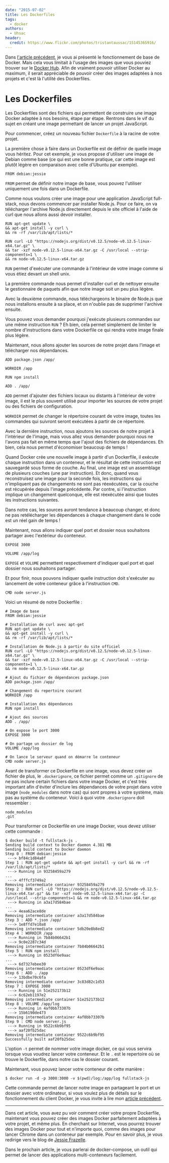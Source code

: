 ```yaml
---
date: "2015-07-02"
title: Les Dockerfiles
tags:
  - docker
authors:
  - Uhsac
header:
  credit: https://www.flickr.com/photos/tristantaussac/15145365916/
---
```


Dans [l'article précédent](/fr/articles/docker/), je vous ai
présenté le fonctionnement de base de Docker. Mais cela vous limitait à
l'usage des images que vous pouviez trouver sur le [Docker
Hub](https://registry.hub.docker.com/). Afin de vraiment pouvoir utiliser
Docker au maximum, il serait appréciable de pouvoir créer des images adaptées à
nos projets et c'est là l'utilité des Dockerfiles.

# Les Dockerfiles

Les Dockerfiles sont des fichiers qui permettent de construire une image Docker
adaptée à nos besoins, étape par étape. Rentrons dans le vif du sujet en créant
une image permettant de lancer un projet JavaScript.

Pour commencer, créez un nouveau fichier `Dockerfile` à la racine de votre
projet.

La première chose à faire dans un Dockerfile est de définir de quelle image
vous héritez. Pour cet exemple, je vous propose d'utiliser une image de Debian
comme base (ce qui est une bonne pratique, car cette image
est plutôt légère en comparaison avec celle d'Ubuntu par exemple).

```
FROM debian:jessie
```

`FROM` permet de définir notre image de base, vous pouvez l'utiliser uniquement
une fois dans un Dockerfile.

Comme nous voulons créer une image pour une application JavaScript full-stack,
nous devons commencer par installer Node.js. Pour ce faire, on va télécharger
l'archive Node.js directement depuis le site officiel à l'aide de curl que nous
allons aussi devoir installer.

```
RUN apt-get update \
&& apt-get install -y curl \
&& rm -rf /var/lib/apt/lists/*

RUN curl -LO "https://nodejs.org/dist/v0.12.5/node-v0.12.5-linux-x64.tar.gz" \
&& tar -xzf node-v0.12.5-linux-x64.tar.gz -C /usr/local --strip-components=1 \
&& rm node-v0.12.5-linux-x64.tar.gz
```

`RUN` permet d'exécuter une commande à l'intérieur de votre image comme si vous
étiez devant un shell unix.

La première commande nous permet d'installer curl et de nettoyer ensuite le
gestionnaire de paquets afin que notre image soit un peu plus légère.

Avec la deuxième commande, nous téléchargeons le binaire de Node.js que nous
installons ensuite à sa place, et on n'oublie pas de supprimer l'archive
ensuite.

Vous pouvez vous demander pourquoi j'exécute plusieurs commandes sur une même
instruction `RUN` ? Eh bien, cela permet simplement de limiter le nombre
d'instructions dans votre Dockerfile ce qui rendra votre image finale plus
légère.

Maintenant, nous allons ajouter les sources de notre projet dans l'image et
télécharger nos dépendances.

```
ADD package.json /app/

WORKDIR /app

RUN npm install

ADD . /app/
```

`ADD` permet d'ajouter des fichiers locaux ou distants à l'intérieur de votre
image, il est le plus souvent utilisé pour importer les sources de votre projet
ou des fichiers de configuration.

`WORKDIR` permet de changer le répertoire courant de votre image, toutes les
commandes qui suivront seront exécutées à partir de ce répertoire.

Avec la dernière instruction, nous ajoutons les sources de notre projet à
l'intérieur de l'image, mais vous allez vous demander pourquoi nous ne l'avons
pas fait en même temps que l'ajout des fichiers de dépendances. Eh bien, cela
nous permet d'économiser beaucoup de temps !

Quand Docker crée une nouvelle image à partir d'un Dockerfile, il exécute chaque
instruction dans un conteneur, et le résultat de cette instruction est
sauvegardé sous forme de couche. Au final, une image est un assemblage de
plusieurs couches (une par instruction). Et donc, quand vous reconstruisez une
image pour la seconde fois, les instructions qui n'impliquent pas de changements
ne sont pas réexécutées, car la couche est récupérée depuis l'image précédente. Par
contre, si l'instruction implique un changement quelconque, elle est réexécutée
ainsi que toutes les instructions suivantes.

Dans notre cas, les sources auront tendance à beaucoup changer, et donc ne pas
retélécharger les dépendances à chaque changement dans le code est un réel gain
de temps !

Maintenant, nous allons indiquer quel port et dossier nous souhaitons partager
avec l'extérieur du conteneur.

```
EXPOSE 3000

VOLUME /app/log
```
`EXPOSE` et `VOLUME` permettent respectivement d'indiquer quel port et quel
dossier nous souhaitons partager.

Et pour finir, nous pouvons indiquer quelle instruction doit s'exécuter au
lancement de votre conteneur grâce à l'instruction `CMD`.

```
CMD node server.js
```

Voici un résumé de notre Dockerfile :

```
# Image de base
FROM debian:jessie

# Installation de curl avec apt-get
RUN apt-get update \
&& apt-get install -y curl \
&& rm -rf /var/lib/apt/lists/*

# Installation de Node.js à partir du site officiel
RUN curl -LO "https://nodejs.org/dist/v0.12.5/node-v0.12.5-linux-x64.tar.gz" \
&& tar -xzf node-v0.12.5-linux-x64.tar.gz -C /usr/local --strip-components=1 \
&& rm node-v0.12.5-linux-x64.tar.gz

# Ajout du fichier de dépendances package.json
ADD package.json /app/

# Changement du repertoire courant
WORKDIR /app

# Installation des dépendances
RUN npm install

# Ajout des sources
ADD . /app/

# On expose le port 3000
EXPOSE 3000

# On partage un dossier de log
VOLUME /app/log

# On lance le serveur quand on démarre le conteneur
CMD node server.js
```

Avant de transformer ce Dockerfile en une image, vous devez créer un fichier de
plus, le `.dockerignore`, ce fichier permet comme un `.gitignore` de ne pas
inclure certain fichiers dans votre image Docker, et c'est très important afin
d'éviter d'inclure les dépendances de votre projet dans votre image
(`node_modules` dans notre cas) qui sont propres à votre
système, mais pas au système du conteneur. Voici à quoi votre `.dockerignore`
doit ressembler :

```
node_modules
.git
```

Pour transformer ce Dockerfile en une image Docker, vous devez utiliser cette
commande :

```console
$ docker build -t fullstack-js .
Sending build context to Docker daemon 4.381 MB
Sending build context to Docker daemon
Step 0 : FROM debian:jessie
 ---> bf84c1d84a8f
Step 1 : RUN apt-get update && apt-get install -y curl && rm -rf /var/lib/apt/lists/*
 ---> Running in 93258459a279
...
 ---> 4fffcf3749a2
Removing intermediate container 93258459a279
Step 2 : RUN curl -LO "https://nodejs.org/dist/v0.12.5/node-v0.12.5-linux-x64.tar.gz" && tar -xzf node-v0.12.5-linux-x64.tar.gz -C /usr/local --strip-components=1 && rm node-v0.12.5-linux-x64.tar.gz
 ---> Running in a3a17d584bae
...
 ---> 4eaa62ace8de
Removing intermediate container a3a17d584bae
Step 3 : ADD *.json /app/
 ---> 1e8ffd7e10a8
Removing intermediate container 5db20e8b8ed2
Step 4 : WORKDIR /app
 ---> Running in 7b84b06642b1
 ---> 9c0e2287c34d
Removing intermediate container 7b84b06642b1
Step 5 : RUN npm install
 ---> Running in 0523df6e9aac
...
 ---> 6d7327ebee30
Removing intermediate container 0523df6e9aac
Step 6 : ADD . /app
 ---> 13bdbe70c6fa
Removing intermediate container 3c83d82c1d53
Step 7 : EXPOSE 3000
 ---> Running in 51e252173b12
 ---> 6c62eb1197e2
Removing intermediate container 51e252173b12
Step 8 : VOLUME /app/log
 ---> Running in 4af0bb73307b
 ---> 15b6190de473
Removing intermediate container 4af0bb73307b
Step 9 : CMD node server.js
 ---> Running in 9522c6b9bf95
 ---> aaf20fb25dac
Removing intermediate container 9522c6b9bf95
Successfully built aaf20fb25dac
```

L'option `-t` permet de nommer votre image docker, ce qui vous servira lorsque
vous voudrez lancer votre conteneur. Et le `.` est le repertoire où se trouve
le Dockerfile, dans notre cas le dossier courant.

Maintenant, vous pouvez lancer votre conteneur de cette manière :

```console
$ docker run -d -p 3000:3000 -v $(pwd)/log:/app/log fullstack-js
```

Cette commande permet de lancer notre image en partageant le port et un dossier
avec votre ordinateur, si vous voulez plus de détails sur le fonctionnement du
client Docker, je vous invite à lire mon [article
précédent](/fr/articles/docker/).

---

Dans cet article, vous avez pu voir comment créer votre propre Dockerfile,
maintenant vous pouvez créer des images Docker parfaitement adaptées à votre
projet, et même plus. En cherchant sur Internet, vous pourrez trouver des images
Docker pour tout et n'importe quoi, comme des images pour lancer Chrome dans un
conteneur par exemple. Pour en savoir plus, je vous redirige vers le
blog de [Jessie
Frazelle](https://blog.jessfraz.com/post/docker-containers-on-the-desktop/).

Dans le prochain article, je vous parlerai de docker-compose, un outil qui
permet de lancer des applications multi-conteneurs facilement.
